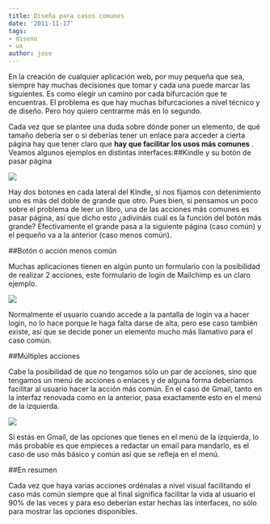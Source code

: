 ```yaml
---
title: Diseña para casos comunes
date: '2011-11-17'
tags:
- diseno
- ux
author: jose
---
```


En la creación de cualquier aplicación web, por muy pequeña que sea, siempre hay muchas decisiones que tomar y cada una puede marcar las siguientes. Es como elegir un camino por cada bifurcación que te encuentras. El problema es que hay muchas bifurcaciones a nivel técnico y de diseño. Pero hoy quiero centrarme más en lo segundo.

Cada vez que se plantee una duda sobre dónde poner un elemento, de qué tamaño debería ser o si deberías tener un enlace para acceder a cierta página hay que tener claro que 
**hay que facilitar los usos más comunes**
. Veamos algunos ejemplos en distintas interfaces:##Kindle y su botón de pasar página


![](https://diacode-blog.s3-eu-west-1.amazonaws.com/2011/11/kindle.jpg)


Hay dos botones en cada lateral del Kindle, si nos fijamos con detenimiento uno es más del doble de grande que otro. Pues bien, si pensamos un poco sobre el problema de leer un libro, una de las acciones más comunes es pasar página, así que dicho esto ¿adivináis cuál es la función del botón más grande? Efectivamente el grande pasa a la siguiente página (caso común) y el pequeño va a la anterior (caso menos común).




##Botón o acción menos común

Muchas aplicaciones tienen en algún punto un formulario con la posibilidad de realizar 2 acciones, este formulario de login de Mailchimp es un claro ejemplo.


![](https://diacode-blog.s3-eu-west-1.amazonaws.com/2011/11/login_mailchimp.png)

Normalmente el usuario cuando accede a la pantalla de login va a hacer login, no lo hace porque le haga falta darse de alta, pero ese caso también existe, así que se decide poner un elemento mucho más llamativo para el caso común.


##Múltiples acciones


Cabe la posibilidad de que no tengamos sólo un par de acciones, sino que tengamos un menú de acciones o enlaces y de alguna forma deberíamos facilitar al usuario hacer la acción más común. En el caso de Gmail, tanto en la interfaz renovada como en la anterior, pasa exactamente esto en el menú de la izquierda.


![](https://diacode-blog.s3-eu-west-1.amazonaws.com/2011/11/gmail_new.png)


Si estás en Gmail, de las opciones que tienes en el menú de la izquierda, lo más probable es que empieces a redactar un email para mandarlo, es el caso de uso más básico y común así que se refleja en el menú.




##En resumen


Cada vez que haya varias acciones ordénalas a nivel visual facilitando el caso más común siempre que al final significa facilitar la vida al usuario el 90% de las veces y para eso deberían estar hechas las interfaces, no sólo para mostrar las opciones disponibles.
